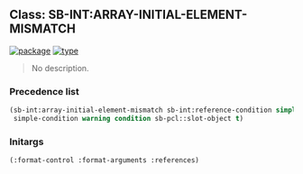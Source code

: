 ## Class: SB-INT:ARRAY-INITIAL-ELEMENT-MISMATCH
[![package](https://img.shields.io/badge/Package-SB--INT-5f9ea0.svg?style=social&colorA=999999)](../) [![type](https://img.shields.io/badge/Type-Class-5f9ea0.svg?style=social&colorA=999999)](../#class) 

> No description.

### Precedence list
```cl
(sb-int:array-initial-element-mismatch sb-int:reference-condition simple-warning
 simple-condition warning condition sb-pcl::slot-object t)
```
### Initargs
```cl
(:format-control :format-arguments :references)
```

